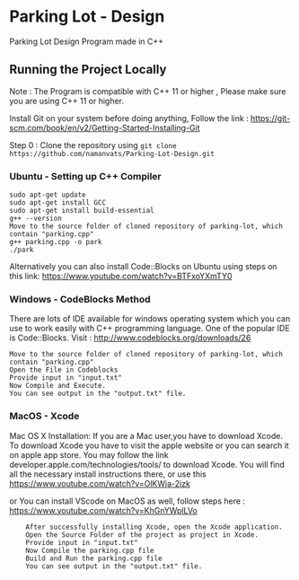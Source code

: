 # Parking Lot - Design
Parking Lot Design Program made in C++
## Running the Project Locally

Note : The Program is compatible with C++ 11 or higher , Please make sure you are using C++ 11 or higher.

Install Git on your system before doing anything, Follow the link : https://git-scm.com/book/en/v2/Getting-Started-Installing-Git

Step 0 : Clone the repository using  ``` git clone https://github.com/namanvats/Parking-Lot-Design.git ```

### Ubuntu - Setting up C++ Compiler
```
sudo apt-get update
sudo apt-get install GCC
sudo apt-get install build-essential
g++ --version
Move to the source folder of cloned repository of parking-lot, which contain "parking.cpp"
g++ parking.cpp -o park
./park
```
Alternatively you can also install Code::Blocks on Ubuntu using steps on this link: https://www.youtube.com/watch?v=BTFxoYXmTY0

### Windows -  CodeBlocks Method
There are lots of IDE available for windows operating system which you can use to work easily with C++ programming language. One of the popular IDE is Code::Blocks. Visit : http://www.codeblocks.org/downloads/26 
```
Move to the source folder of cloned repository of parking-lot, which contain "parking.cpp"
Open the File in Codeblocks
Provide input in "input.txt"
Now Compile and Execute.
You can see output in the "output.txt" file.
```

### MacOS - Xcode
Mac OS X Installation: If you are a Mac user,you have to download Xcode. To download Xcode you have to visit the apple website or you can search it on apple app store. You may follow the link developer.apple.com/technologies/tools/ to download Xcode. You will find all the necessary install instructions there, or use this https://www.youtube.com/watch?v=OlKWja-2izk

or You can install VScode on MacOS as well, follow steps here : https://www.youtube.com/watch?v=KhGnYWplLVo

```
    After successfully installing Xcode, open the Xcode application.
    Open the Source Folder of the project as project in Xcode.
    Provide input in "input.txt"
    Now Compile the parking.cpp file
    Build and Run the parking.cpp file
    You can see output in the "output.txt" file.
```